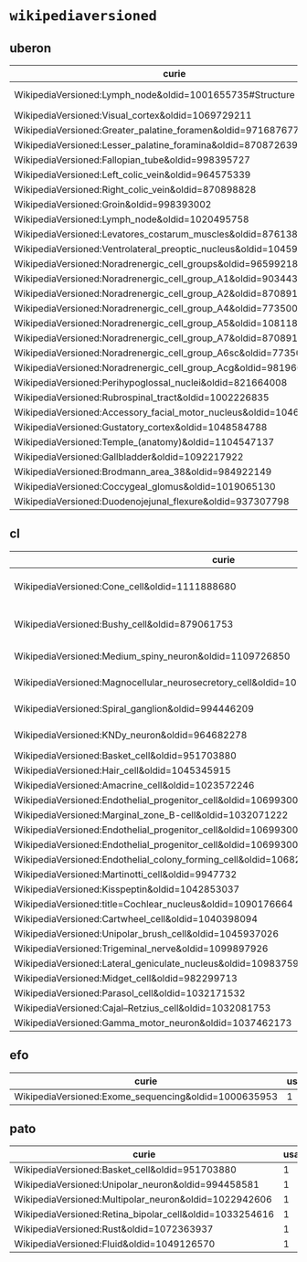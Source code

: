 # `wikipediaversioned`

## uberon

| curie                                                              |   usages | nodes                                                                                                                            |
|--------------------------------------------------------------------|----------|----------------------------------------------------------------------------------------------------------------------------------|
| WikipediaVersioned:Lymph_node&oldid=1001655735#Structure           |        2 | [UBERON:8410033](http://purl.obolibrary.org/obo/UBERON_8410033), [UBERON:8410034](http://purl.obolibrary.org/obo/UBERON_8410034) |
| WikipediaVersioned:Visual_cortex&oldid=1069729211                  |        1 | [UBERON:0002436](http://purl.obolibrary.org/obo/UBERON_0002436)                                                                  |
| WikipediaVersioned:Greater_palatine_foramen&oldid=971687677        |        1 | [UBERON:7500083](http://purl.obolibrary.org/obo/UBERON_7500083)                                                                  |
| WikipediaVersioned:Lesser_palatine_foramina&oldid=870872639        |        1 | [UBERON:7500084](http://purl.obolibrary.org/obo/UBERON_7500084)                                                                  |
| WikipediaVersioned:Fallopian_tube&oldid=998395727                  |        1 | [UBERON:8410010](http://purl.obolibrary.org/obo/UBERON_8410010)                                                                  |
| WikipediaVersioned:Left_colic_vein&oldid=964575339                 |        1 | [UBERON:8410017](http://purl.obolibrary.org/obo/UBERON_8410017)                                                                  |
| WikipediaVersioned:Right_colic_vein&oldid=870898828                |        1 | [UBERON:8410018](http://purl.obolibrary.org/obo/UBERON_8410018)                                                                  |
| WikipediaVersioned:Groin&oldid=998393002                           |        1 | [UBERON:8410021](http://purl.obolibrary.org/obo/UBERON_8410021)                                                                  |
| WikipediaVersioned:Lymph_node&oldid=1020495758                     |        1 | [UBERON:8410032](http://purl.obolibrary.org/obo/UBERON_8410032)                                                                  |
| WikipediaVersioned:Levatores_costarum_muscles&oldid=876138804      |        1 | [UBERON:8410070](http://purl.obolibrary.org/obo/UBERON_8410070)                                                                  |
| WikipediaVersioned:Ventrolateral_preoptic_nucleus&oldid=1045973404 |        1 | [UBERON:8440014](http://purl.obolibrary.org/obo/UBERON_8440014)                                                                  |
| WikipediaVersioned:Noradrenergic_cell_groups&oldid=965992184       |        1 | [UBERON:8440015](http://purl.obolibrary.org/obo/UBERON_8440015)                                                                  |
| WikipediaVersioned:Noradrenergic_cell_group_A1&oldid=903443213     |        1 | [UBERON:8440016](http://purl.obolibrary.org/obo/UBERON_8440016)                                                                  |
| WikipediaVersioned:Noradrenergic_cell_group_A2&oldid=870891895     |        1 | [UBERON:8440017](http://purl.obolibrary.org/obo/UBERON_8440017)                                                                  |
| WikipediaVersioned:Noradrenergic_cell_group_A4&oldid=773500348     |        1 | [UBERON:8440018](http://purl.obolibrary.org/obo/UBERON_8440018)                                                                  |
| WikipediaVersioned:Noradrenergic_cell_group_A5&oldid=1081186383    |        1 | [UBERON:8440019](http://purl.obolibrary.org/obo/UBERON_8440019)                                                                  |
| WikipediaVersioned:Noradrenergic_cell_group_A7&oldid=870891935     |        1 | [UBERON:8440021](http://purl.obolibrary.org/obo/UBERON_8440021)                                                                  |
| WikipediaVersioned:Noradrenergic_cell_group_A6sc&oldid=773500411   |        1 | [UBERON:8440022](http://purl.obolibrary.org/obo/UBERON_8440022)                                                                  |
| WikipediaVersioned:Noradrenergic_cell_group_Acg&oldid=981960786    |        1 | [UBERON:8440023](http://purl.obolibrary.org/obo/UBERON_8440023)                                                                  |
| WikipediaVersioned:Perihypoglossal_nuclei&oldid=821664008          |        1 | [UBERON:8440028](http://purl.obolibrary.org/obo/UBERON_8440028)                                                                  |
| WikipediaVersioned:Rubrospinal_tract&oldid=1002226835              |        1 | [UBERON:8440029](http://purl.obolibrary.org/obo/UBERON_8440029)                                                                  |
| WikipediaVersioned:Accessory_facial_motor_nucleus&oldid=1046234765 |        1 | [UBERON:8440037](http://purl.obolibrary.org/obo/UBERON_8440037)                                                                  |
| WikipediaVersioned:Gustatory_cortex&oldid=1048584788               |        1 | [UBERON:8440075](http://purl.obolibrary.org/obo/UBERON_8440075)                                                                  |
| WikipediaVersioned:Temple_(anatomy)&oldid=1104547137               |        1 | [UBERON:8480027](http://purl.obolibrary.org/obo/UBERON_8480027)                                                                  |
| WikipediaVersioned:Gallbladder&oldid=1092217922                    |        1 | [UBERON:0002110](http://purl.obolibrary.org/obo/UBERON_0002110)                                                                  |
| WikipediaVersioned:Brodmann_area_38&oldid=984922149                |        1 | [UBERON:0006479](http://purl.obolibrary.org/obo/UBERON_0006479)                                                                  |
| WikipediaVersioned:Coccygeal_glomus&oldid=1019065130               |        1 | [UBERON:8410076](http://purl.obolibrary.org/obo/UBERON_8410076)                                                                  |
| WikipediaVersioned:Duodenojejunal_flexure&oldid=937307798          |        1 | [UBERON:8410000](http://purl.obolibrary.org/obo/UBERON_8410000)                                                                  |

## cl

| curie                                                                                       |   usages | nodes                                                                                                                                                                     |
|---------------------------------------------------------------------------------------------|----------|---------------------------------------------------------------------------------------------------------------------------------------------------------------------------|
| WikipediaVersioned:Cone_cell&oldid=1111888680                                               |        3 | [CL:0003048](http://purl.obolibrary.org/obo/CL_0003048), [CL:0003049](http://purl.obolibrary.org/obo/CL_0003049), [CL:0003050](http://purl.obolibrary.org/obo/CL_0003050) |
| WikipediaVersioned:Bushy_cell&oldid=879061753                                               |        3 | [CL:4023162](http://purl.obolibrary.org/obo/CL_4023162), [CL:4023163](http://purl.obolibrary.org/obo/CL_4023163), [CL:4023164](http://purl.obolibrary.org/obo/CL_4023164) |
| WikipediaVersioned:Medium_spiny_neuron&oldid=1109726850                                     |        2 | [CL:4023026](http://purl.obolibrary.org/obo/CL_4023026), [CL:4023029](http://purl.obolibrary.org/obo/CL_4023029)                                                          |
| WikipediaVersioned:Magnocellular_neurosecretory_cell&oldid=1021059931                       |        2 | [CL:4023108](http://purl.obolibrary.org/obo/CL_4023108), [CL:4023109](http://purl.obolibrary.org/obo/CL_4023109)                                                          |
| WikipediaVersioned:Spiral_ganglion&oldid=994446209                                          |        2 | [CL:4023115](http://purl.obolibrary.org/obo/CL_4023115), [CL:4023116](http://purl.obolibrary.org/obo/CL_4023116)                                                          |
| WikipediaVersioned:KNDy_neuron&oldid=964682278                                              |        2 | [CL:4023125](http://purl.obolibrary.org/obo/CL_4023125), [CL:4023128](http://purl.obolibrary.org/obo/CL_4023128)                                                          |
| WikipediaVersioned:Basket_cell&oldid=951703880                                              |        1 | [CL:0000118](http://purl.obolibrary.org/obo/CL_0000118)                                                                                                                   |
| WikipediaVersioned:Hair_cell&oldid=1045345915                                               |        1 | [CL:0000202](http://purl.obolibrary.org/obo/CL_0000202)                                                                                                                   |
| WikipediaVersioned:Amacrine_cell&oldid=1023572246                                           |        1 | [CL:0000561](http://purl.obolibrary.org/obo/CL_0000561)                                                                                                                   |
| WikipediaVersioned:Endothelial_progenitor_cell&oldid=1069930016                             |        1 | [CL:0002619](http://purl.obolibrary.org/obo/CL_0002619)                                                                                                                   |
| WikipediaVersioned:Marginal_zone_B-cell&oldid=1032071222                                    |        1 | [CL:0009060](http://purl.obolibrary.org/obo/CL_0009060)                                                                                                                   |
| WikipediaVersioned:Endothelial_progenitor_cell&oldid=1069930016#Colony_forming_unit_–_Hill  |        1 | [CL:0009085](http://purl.obolibrary.org/obo/CL_0009085)                                                                                                                   |
| WikipediaVersioned:Endothelial_progenitor_cell&oldid=1069930016#Circulating_angiogenic_cell |        1 | [CL:0009088](http://purl.obolibrary.org/obo/CL_0009088)                                                                                                                   |
| WikipediaVersioned:Endothelial_colony_forming_cell&oldid=1068242094                         |        1 | [CL:0009090](http://purl.obolibrary.org/obo/CL_0009090)                                                                                                                   |
| WikipediaVersioned:Martinotti_cell&oldid=9947732                                            |        1 | [CL:4023076](http://purl.obolibrary.org/obo/CL_4023076)                                                                                                                   |
| WikipediaVersioned:Kisspeptin&oldid=1042853037                                              |        1 | [CL:4023124](http://purl.obolibrary.org/obo/CL_4023124)                                                                                                                   |
| WikipediaVersioned:title=Cochlear_nucleus&oldid=1090176664                                  |        1 | [CL:4023158](http://purl.obolibrary.org/obo/CL_4023158)                                                                                                                   |
| WikipediaVersioned:Cartwheel_cell&oldid=1040398094                                          |        1 | [CL:4023160](http://purl.obolibrary.org/obo/CL_4023160)                                                                                                                   |
| WikipediaVersioned:Unipolar_brush_cell&oldid=1045937026                                     |        1 | [CL:4023161](http://purl.obolibrary.org/obo/CL_4023161)                                                                                                                   |
| WikipediaVersioned:Trigeminal_nerve&oldid=1099897926                                        |        1 | [CL:4023169](http://purl.obolibrary.org/obo/CL_4023169)                                                                                                                   |
| WikipediaVersioned:Lateral_geniculate_nucleus&oldid=1098375993                              |        1 | [CL:4023187](http://purl.obolibrary.org/obo/CL_4023187)                                                                                                                   |
| WikipediaVersioned:Midget_cell&oldid=982299713                                              |        1 | [CL:4023188](http://purl.obolibrary.org/obo/CL_4023188)                                                                                                                   |
| WikipediaVersioned:Parasol_cell&oldid=1032171532                                            |        1 | [CL:4023189](http://purl.obolibrary.org/obo/CL_4023189)                                                                                                                   |
| WikipediaVersioned:Cajal–Retzius_cell&oldid=1032081753                                      |        1 | [CL:0000695](http://purl.obolibrary.org/obo/CL_0000695)                                                                                                                   |
| WikipediaVersioned:Gamma_motor_neuron&oldid=1037462173                                      |        1 | [CL:0008037](http://purl.obolibrary.org/obo/CL_0008037)                                                                                                                   |

## efo

| curie                                                |   usages | nodes                                               |
|------------------------------------------------------|----------|-----------------------------------------------------|
| WikipediaVersioned:Exome_sequencing&oldid=1000635953 |        1 | [EFO:0005396](http://www.ebi.ac.uk/efo/EFO_0005396) |

## pato

| curie                                                   |   usages | nodes                                                       |
|---------------------------------------------------------|----------|-------------------------------------------------------------|
| WikipediaVersioned:Basket_cell&oldid=951703880          |        1 | [PATO:0070002](http://purl.obolibrary.org/obo/PATO_0070002) |
| WikipediaVersioned:Unipolar_neuron&oldid=994458581      |        1 | [PATO:0070025](http://purl.obolibrary.org/obo/PATO_0070025) |
| WikipediaVersioned:Multipolar_neuron&oldid=1022942606   |        1 | [PATO:0070026](http://purl.obolibrary.org/obo/PATO_0070026) |
| WikipediaVersioned:Retina_bipolar_cell&oldid=1033254616 |        1 | [PATO:0070042](http://purl.obolibrary.org/obo/PATO_0070042) |
| WikipediaVersioned:Rust&oldid=1072363937                |        1 | [PATO:0070059](http://purl.obolibrary.org/obo/PATO_0070059) |
| WikipediaVersioned:Fluid&oldid=1049126570               |        1 | [PATO:0080001](http://purl.obolibrary.org/obo/PATO_0080001) |

